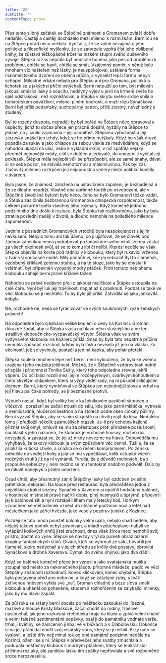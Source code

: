 ```yaml
---
title: '25'
subtitle: ''
contentType: prose
---
```


<section>

Přes tento slibný začátek se Štěpčině známosti s Gromanem zvlášť dobře nedařilo. Častěji a častěji docházelo mezi milenci k rozmíškám. Bernímu se na Štěpce pořád něco nelíbilo. Vyčítal jí, že se valně nezajímá o jeho politické a filosofické myšlenky, že se zatvrzele vzpírá číst jeho oblíbené knihy, že zůstává těžkopádně trčet na nízkém stupni svého duševního vývoje. Štěpka si zas nepřála být neustále honěna jako pes od problému k problému, chtěla se bavit, chtěla se smát. Vzájemný poměr, v němž bylo mnohem víc hašteření než lásky, je neuspokojoval, ustálená forma maloměstského dvoření se oběma příčila, a vynalézt lepší formu nebyli schopni. Milostné vrkání nebylo pro Štěpku ani pro Gromana, polibků a lichotek se z jakýchsi příčin ostýchali. Berní netoužil po tom, být milován jakousi směsicí lásky a soucitu, nedávný výjev u jeslí na krmení zvěře ho spíš odstrašoval, než rozněžňoval, a Štěpka v skrytu svého srdce snila o bohatýrském odvážlivci, milenci plném bodrosti, o muži rázu Synáčkova. Berní byl příliš pedantský, suchopárný patron, příliš zlostný, nevzhledný a studený.

Byl to rozený despota, nejraději by byl pořád na Štěpce něco opravoval a úspěchy, jichž tu občas přece jen pracně dosáhl, hyzdily na Štěpce to jediné, co ji činilo zajímavou – její osobitost. Štěpčinu výbušnost a její zlozvyky snášel jen tehdy, když se ho přímo netýkaly. Když ho však dravě popadla za rukáv a jako chlapce za sebou vlekla za medvědářem, když se náhodou ukázal na ulici, nebo k výkladní skříni, v níž spatřila nějaký předmět nejnovější módy, cítil se dotčen a jedovatě, do omrzení jí vyčítal její poklesek. Štěpka měla nejlepší vůli se přizpůsobit, ale ze samé snahy, dávat si na sebe pozor, se stávala nemotornou a málomluvnou. Pak byl zas žlučovitý milenec roztrpčen její nejapností a večery místo polibků končily v svárech.

Bylo jasné, že známost, založená na ustavičném zápolení, je beznadějná a že se dlouho neudrží. Vlastně oba upřímně toužili po osvobození, ale v Štěpčině živočišné bytosti bylo něco, čeho se bylo Gromanovi těžko vzdát, a Štěpku zas činila bezbrannou Gromanova chlapecká rozpolcenost, takže celkem pokorně trpěla všechny jeho rozmary. Když konečně jednoho podzimního dne došlo k rozluce, byla Štěpka tak rozlítostněna, jako by byla ztratila poslední naději v životě, a dlouho nemohla na pošetilého milence zapomenout.

Jedním z posledních Gromanových vrtochů byla nespokojenost s jejím nevkusem. Nebylo tomu ani tak dávno, co ji ujišťoval, že se člověk pod žádnou záminkou nemá podrobovat požadavkům svého okolí, že má zůstat za všech okolností svůj, ať se to komu líbí či nelíbí. Kterési neděle se však Štěpka objevila na korze pod radnicí v klobouku, který byl rukavicí vrženou v tvář vší současné módě. Milý pánbůh ví, kde jej sebrala! Byl to slaměňák, ozdobený křiklavě zelenou stuhou, a na té stuze, jako by se chystal k vzlétnutí, byl připevněn vycpaný modrý ptáček. Proti tomuto neblahému klobouku zahájil berní pravé křížové tažení.

Náhodou se právě nedávno přeli o jakousi maličkost a Štěpka ustoupila na celé čáře. Nyní byl luk její trpělivosti napjat až k prasknutí. Poddat se také ve věci klobouku se jí nechtělo. To by bylo již příliš. Zatvrdila se jako jankovitá kobyla.

Ne, rozhodně ne, nedá se tyranizovat ve svých soukromých, ryze ženských právech!

Na odpoledne bylo sjednáno veliké koulení o ceny na Kozinci. Groman důrazně žádal, aby si Štěpka vzala na hlavu něco slušnějšího a ne ten strašlivý kloboučnicko-vycpavačský výtvor. Štěpka však ve svém vyzývavém klobouku na Kozinec přišla. Snad by byla tato nepatrná příčina nemohla způsobit rozchod, kdyby byla láska nevisela již jen na vlásku. Za okolností, jež se vyvinuly, postačila jediná kapka, aby pohár přetekl.

Štěpka koulela mnohem lépe než berní, není vyloučeno, že byla ke všemu uražena i jeho mužská ješitnost. Možná, že k Štěpčině vzdorovitosti notně přispěla i přítomnost Toníka Skály, který toho odpoledne zrovna jiskřil vtipem. Do očí bijící rozdíl mezi jejím rozčepýřeným, svárlivým kohoutkem a tímto skvělým chlapíkem, který si vždy věděl rady, na ni působil skličujícím dojmem. Berní, který vyměňoval se Štěpkou jen nejnutnější slova a vrhal na její hlavu paličské pohledy, se jí bezmezné protivil.

Výbuch nastal, když byl veliký boj v kuželníkovém pavilóně skončen a vítězové i poražení se začali trousit do sálu, kde jako parní mlátička, vytrvale a nemilosrdně, hlučel orchestrion a na stolech podle oken cinkaly půllitry. Berní vyzval Štěpku, aby se s ním šla ještě na chvíli projít do lesa. Nedaleko lomu jí předložil několik zasmušilých otázek. Je-li prý ochotna kajícně přiznat svůj omyl, omluvit se mu za přestupek proti přirozené poslušnosti, souhlasit s jeho názorem, že klobouk je vrcholně hnusný, možno říci nestydatý, a zavázat se, že jej už nikdy nevezme na hlavu. Odpověděla mu vyhýbavě, že takový klobouk je svým způsobem věc cenná. Tušila, že se přiblížila kritická chvíle, a snažila se o řešení kompromisem. Po žensku odbočila na vedlejší kolej a jala se mu vypočítávat, kolik ústupků všech možných druhů již na ní vymámil. Tvrdila, že z důvodů rodinných, ba z prapouhé sebeúcty jí není možno se mu tentokrát nadobro podvolit. Dalo by se mluvit nanejvýš o jistém omezení.

Osud chtěl, aby přesmutný zánik Štěpčiny lásky byl ozdoben zvláštní, patetickou dekorací. Na louce před restaurací byla předváděna jedna z největších atrakcí sezóny. Synáček s Xaverem si opatřili hedvábný balónek, v hostinské místnosti právě načrtli dopis, plný nesmyslů a šprýmů, připevnili jej k balónové síti a nyní roztápěli lihem malý letecký koš. Horkým vzduchem se měl balónek vznést do chladné podzimní noci a letět nad městečkem jako zářící hvězda, jako veselý pozdrav junáků z Kozince.

Později se tato móda pouštět balónky velmi ujala, nebylo snad neděle, aby nějaký takový podnik nebyl zosnován, a mladí vzduchoplavci nabyli ve vytápění košových ohňů jisté zručnosti, dnes však živou mocí nemohli svůj přístroj dostat do výše. Štěpce se navždy vryl do paměti obraz bizarní skupiny fantastických stínů. Diváci, kteří se vyhrnuli ze sálu, hovořili jen tlumeně, skoro nedýchali a v jejich středu se krčily dvě postavy, obrovitá Synáčkova a drobná Xaverova. Dýmali do svého ohýnku jako dva ďábli.

Když se balónek konečně přece jen vznesl a jako svatojanská muška stoupal nad město za nekonečného jásotu přítomné mládeže, padlo ve věci Štěpčiny známosti rozhodnutí. Konec kličkování, konec uhýbání, Štěpka byla postavena před ano nebo ne, a když se zaťatými zuby, s tváří zkřivenou hněvem vyřkla své „ne“, Groman chladně a beze slova smekl klobouk a uháněl od pohaněné, studem a rozhořčením se zalykající milenky, jako by mu hlavu zapálil.

Za půl roku se sršatý berní docela po měšťácku zakoukal do líbezné, mazlivé a hloupé Kristy Maškové, začal chodit do rodiny, trpělivě naslouchal, jak jeho rozkošná křehotinka hraje na klavír a zpívá velmi chabě a velmi falešně sentimentální popěvky, psal jí do památníku vodnaté verše, trhal jí květiny, se zanícením ji líbal ve vrbičkách a v Dlabolovsku. Dokonce si na její přání dal oholit svůj císařský vous, který se jí nelíbil. Brzy nato se vyslovil, a ještě dřív než minul rok od oné památné podzimní neděle na Kozinci, oženil se s ní. Štěpka v předvečer jeho svatby zmuchlala a podupala nešťastný klobouk s modrým ptáčkem, který se tenkrát stal příčinou rozluky, ale zaniklou lásku tím zpátky nepřivolala a své rozbolněné srdce nerozveselila.

</section>
